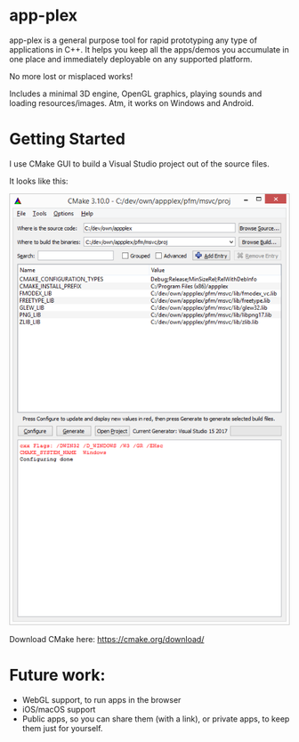 # app-plex

app-plex is a general purpose tool for rapid prototyping any type of applications in C++.
It helps you keep all the apps/demos you accumulate in one place and immediately deployable on any supported platform.


No more lost or misplaced works!


Includes a minimal 3D engine, OpenGL graphics, playing sounds and loading resources/images.
Atm, it works on Windows and Android.


# Getting Started

I use CMake GUI to build a Visual Studio project out of the source files.

It looks like this:

![CMake params](cmake-ss.png?raw=true "CMake params")

Download CMake here:
https://cmake.org/download/


# Future work:

- WebGL support, to run apps in the browser
- iOS/macOS support
- Public apps, so you can share them (with a link), or private apps, to keep them just for yourself.
